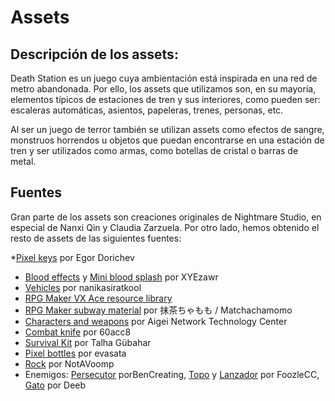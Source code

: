 # Assets


## Descripción de los assets:

Death Station es un juego cuya ambientación está inspirada en una red de metro abandonada. Por ello, los assets que utilizamos son, en su mayoría, elementos típicos de estaciones de tren y sus interiores, como pueden ser: escaleras automáticas, asientos, papeleras, trenes, personas, etc.

Al ser un juego de  terror también se utilizan assets como efectos de sangre, monstruos horrendos u objetos que puedan encontrarse en una estación de tren y ser utilizados como armas, como botellas de cristal o barras de metal.


## Fuentes

Gran parte de los assets son creaciones originales de Nightmare Studio, en especial de Nanxi Qin y Claudia Zarzuela. Por otro lado, hemos obtenido el resto de assets de las siguientes fuentes: 

*[Pixel keys](https://egordorichev.itch.io/key-set) por Egor Dorichev
* [Blood effects](https://xyezawr.itch.io/gif-free-pixel-effects-pack-5-blood-effects) y [Mini blood splash](https://xyezawr.itch.io/free-pixel-effects-pack-11-mini-blood-splats) por XYEzawr
* [Vehicles](http://nanikasiratkool.web.fc2.com/automobile/mobile01.html) por nanikasiratkool
* [RPG Maker VX Ace resource library](https://www.rpgmakervx-fr.com/t20706-bibliotheque-des-ressources-vx-ace-tilesets)
* [RPG Maker subway material](http://chocobana.my.coocan.jp/data/data/material/map.html) por 抹茶ちゃもも / Matchachamomo
* [Characters and weapons](https://www.aigei.com/) por Aigei Network Technology Center
* [Combat knife](http://pixelartmaker.com/art/f75afb5cc588ba1) por 60acc8
* [Survival Kit](https://www.artstation.com/marketplace/p/7OqKd/survival-kit) por Talha Gübahar
* [Pixel bottles](https://pngtree.com/freepng/pixel-bottles_8363664.html) por evasata
* [Rock](https://www.pixilart.com/art/rocky-rock-sprite-a14922dff36fa6e) por NotAVoomp
* Enemigos: [Persecutor](https://opengameart.org/content/lpc-zombie) porBenCreating, [Topo](https://foozlecc.itch.io/lucifer-goblin-beast-boss) y [Lanzador](https://foozlecc.itch.io/lucifer-goblin-slinger-enemy) por FoozleCC, [Gato](https://forums.rpgmakerweb.com/index.php?threads/deebs-zelda-monster-and-other-fine-resources.27422/) por Deeb